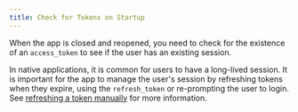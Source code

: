 ```yaml
---
title: Check for Tokens on Startup
---
```

When the app is closed and reopened, you need to check for the existence of an `access_token` to see if the user has an existing session. 

In native applications, it is common for users to have a long-lived session. It is important for the app to manage the user's session by refreshing tokens when they expire, using the `refresh_token` or re-prompting the user to login. See [refreshing a token manually](https://github.com/okta/okta-sdk-appauth-android#refresh-a-token-manually) for more information.

<StackSelector snippet="checkfortoken"/>

<NextSectionLink/>
